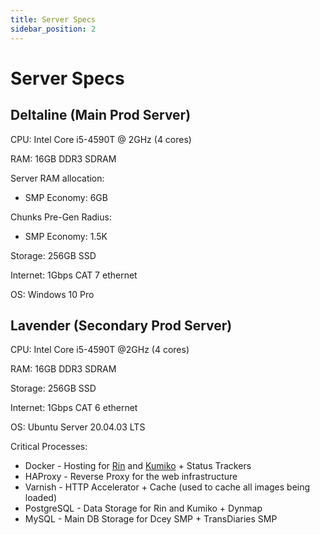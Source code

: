 ```yaml
---
title: Server Specs
sidebar_position: 2
---
```


# Server Specs

## Deltaline (Main Prod Server)

CPU: Intel Core i5-4590T @ 2GHz (4 cores)

RAM: 16GB DDR3 SDRAM

Server RAM allocation:

* SMP Economy: 6GB

Chunks Pre-Gen Radius:

* SMP Economy: 1.5K

Storage: 256GB SSD

Internet: 1Gbps CAT 7 ethernet

OS: Windows 10 Pro

## Lavender (Secondary Prod Server)

CPU: Intel Core i5-4590T @2GHz (4 cores)

RAM: 16GB DDR3 SDRAM

Storage: 256GB SSD

Internet: 1Gbps CAT 6 ethernet

OS: Ubuntu Server 20.04.03 LTS

Critical Processes: 

- Docker - Hosting for [Rin](https://github.com/No767/Rin) and [Kumiko](https://github.com/No767/Kumiko) + Status Trackers
- HAProxy - Reverse Proxy for the web infrastructure
- Varnish - HTTP Accelerator + Cache (used to cache all images being loaded)
- PostgreSQL - Data Storage for Rin and Kumiko + Dynmap
- MySQL - Main DB Storage for Dcey SMP + TransDiaries SMP                
